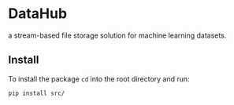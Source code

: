 # DataHub

a stream-based file storage solution for machine learning datasets.

## Install

To install the package `cd` into the root directory and run: 

```bash
pip install src/
```


